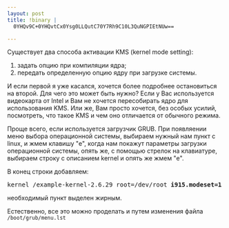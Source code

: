 ```yaml
--- 
layout: post
title: !binary |
  0YHQv9C+0YHQvtCx0Ysg0LLQutC70Y7Rh9C10L3QuNGPIEtNUw==

---
```

Существует два способа активации KMS (kernel mode setting):
<ol>
	<li>задать опцию при компиляции ядра;</li>
	<li>передать определенную опцию ядру при загрузке системы.</li>
</ol>
И если первой я уже касался, хочется более подробнее остановиться на второй. Для чего это может быть нужно? Если у Вас используется видеокарта от Intel и Вам не хочется пересобирать ядро для использования KMS. Или же, Вам просто хочется, без особых усилий, посмотреть, что такое KMS и чем оно отличается от обычного режима.

Проще всего, если используется загрузчик GRUB. При появляении меню выбора операционной системы, выбираем нужный нам пункт с linux, и жмем клавишу "e", когда нам покажут параметры загрузки операционной системы, опять же, с помощью стрелок на клавиатуре, выбираем строку с описанием kernel и опять же жмем "e".

В конец строки добавляем:

<pre>kernel /example-kernel-2.6.29 root=/dev/root <strong>i915.modeset=1</strong></pre>

необходимый пункт выделен жирным.

Естественно, все это можно проделать и путем изменения файла `/boot/grub/menu.lst`
